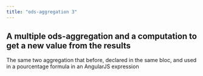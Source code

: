 ```yaml
---
title: "ods-aggregation 3"
---
```


## A multiple ods-aggregation and a computation to get a new value from the results

The same two aggregation that before, declared in the same bloc, and used in a pourcentage formula in an AngularJS expression


